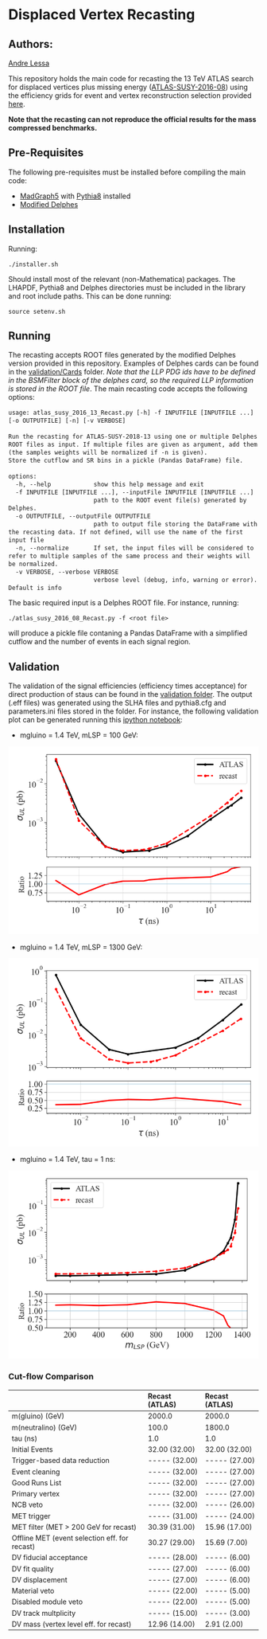 # Displaced Vertex Recasting #

## Authors: ##
[Andre Lessa](mailto:andre.lessa@ufabc.edu.br)

This repository holds the main code for recasting the 13 TeV ATLAS search for displaced vertices
plus missing energy ([ATLAS-SUSY-2016-08](https://atlas.web.cern.ch/Atlas/GROUPS/PHYSICS/PAPERS/SUSY-2016-08/))
using the efficiency grids  for event and vertex reconstruction selection provided [here](https://atlas.web.cern.ch/Atlas/GROUPS/PHYSICS/PAPERS/SUSY-2016-08/hepdata_info.pdf).

**Note that the recasting can not reproduce the official results for the mass compressed benchmarks.**

## Pre-Requisites ##

The following pre-requisites must be installed before compiling the main code:

  * [MadGraph5](https://launchpad.net/mg5amcnlo) with [Pythia8](https://pythia.org/) installed
  * [Modified Delphes](./DelphesLLP.tar.gz)
  
## Installation ##

Running:

```
./installer.sh
```

Should install most of the relevant (non-Mathematica) packages.
The LHAPDF, Pythia8 and Delphes directories must be included in the library and root include paths.
This can be done running:

```
source setenv.sh
```

## Running ##

The recasting accepts ROOT files generated by the modified Delphes version provided in this repository.
Examples of Delphes cards can be found in the [validation/Cards](./validation/Cards) folder.
*Note that the LLP PDG ids have to be defined in the BSMFilter block of the delphes card, so the required
LLP information is stored in the ROOT file*.
The main recasting code accepts the following options:

```
usage: atlas_susy_2016_13_Recast.py [-h] -f INPUTFILE [INPUTFILE ...] [-o OUTPUTFILE] [-n] [-v VERBOSE]

Run the recasting for ATLAS-SUSY-2018-13 using one or multiple Delphes ROOT files as input. If multiple files are given as argument, add them (the samples weights will be normalized if -n is given).
Store the cutflow and SR bins in a pickle (Pandas DataFrame) file.

options:
  -h, --help            show this help message and exit
  -f INPUTFILE [INPUTFILE ...], --inputFile INPUTFILE [INPUTFILE ...]
                        path to the ROOT event file(s) generated by Delphes.
  -o OUTPUTFILE, --outputFile OUTPUTFILE
                        path to output file storing the DataFrame with the recasting data. If not defined, will use the name of the first input file
  -n, --normalize       If set, the input files will be considered to refer to multiple samples of the same process and their weights will be normalized.
  -v VERBOSE, --verbose VERBOSE
                        verbose level (debug, info, warning or error). Default is info

```

The basic required input is a Delphes ROOT file.
For instance, running:

```
./atlas_susy_2016_08_Recast.py -f <root file>
```
will produce a pickle file contaning a Pandas DataFrame with a simplified cutflow and the number of events in each signal region.

## Validation ##


The validation of the signal efficiencies (efficiency times acceptance)
for direct production of staus can be found in the [validation folder](validation).
The output (.eff files) was generated using the SLHA files and pythia8.cfg and parameters.ini files stored in the folder.
For instance, the following validation plot can be generated running this [ipython notebook](validation/validation-mlsp100.ipynb):

 * mgluino = 1.4 TeV, mLSP = 100 GeV:

![Alt text](validation/validationPlot_mlsp100.png?raw=true "Validation Plot")


* mgluino = 1.4 TeV, mLSP = 1300 GeV:

![Alt text](validation/validationPlot_dm100.png?raw=true "Validation Plot")

* mgluino = 1.4 TeV, tau = 1 ns:

![Alt text](validation/validationPlot_mgluino1400_tau1ns.png?raw=true "Validation Plot")



### Cut-flow Comparison


|                                               | Recast (ATLAS) | Recast (ATLAS) |
|:----------------------------------------------|:---------------|:---------------|
| m(gluino) (GeV)                               | 2000.0         | 2000.0         |
| m(neutralino) (GeV)                           | 100.0          | 1800.0         |
| tau (ns)                                      | 1.0            | 1.0            |
| Initial Events                                | 32.00 (32.00)  | 32.00 (32.00)  |
| Trigger-based data reduction                  | ----- (32.00)  | ----- (27.00)  |
| Event cleaning                                | ----- (32.00)  | ----- (27.00)  |
| Good Runs List                                | ----- (32.00)  | ----- (27.00)  |
| Primary vertex                                | ----- (32.00)  | ----- (27.00)  |
| NCB veto                                      | ----- (32.00)  | ----- (26.00)  |
| MET trigger                                   | ----- (31.00)  | ----- (24.00)  |
| MET filter (MET > 200 GeV for recast)         | 30.39 (31.00)  | 15.96 (17.00)  |
| Offline MET (event selection eff. for recast) | 30.27 (29.00)  | 15.69 (7.00)   |
| DV fiducial acceptance                        | ----- (28.00)  | ----- (6.00)   |
| DV fit quality                                | ----- (27.00)  | ----- (6.00)   |
| DV displacement                               | ----- (27.00)  | ----- (6.00)   |
| Material veto                                 | ----- (22.00)  | ----- (5.00)   |
| Disabled module veto                          | ----- (22.00)  | ----- (5.00)   |
| DV track multplicity                          | ----- (15.00)  | ----- (3.00)   |
| DV mass (vertex level eff. for recast)        | 12.96 (14.00)  | 2.91 (2.00)    |


